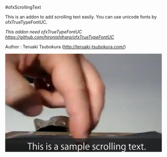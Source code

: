 #ofxScrollingText

This is an addon to add scrolling text easily.
You can use unicode fonts by ofxTrueTypeFontUC.

*This addon need ofxTrueTypeFontUC*
*<https://github.com/hironishihara/ofxTrueTypeFontUC>*

Author : Teruaki Tsubokura (<http://teruaki-tsubokura.com/>)

![ofxScrollingText](https://github.com/TsubokuLab/ofxScrollingText/raw/master/screenshot/ofxScrollingText.png)

